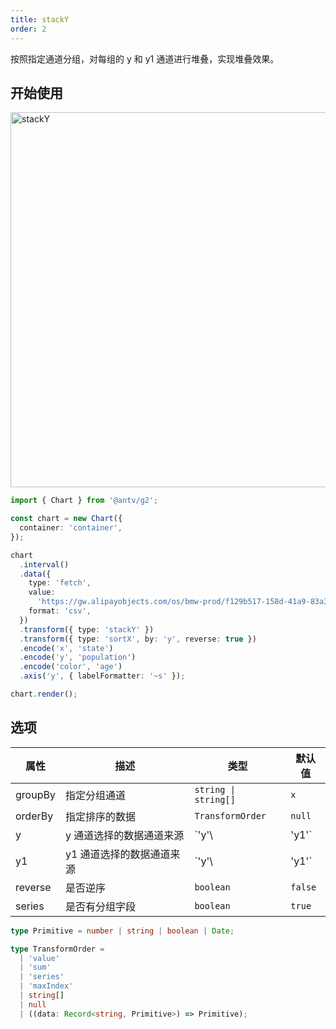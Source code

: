```yaml
---
title: stackY
order: 2
---
```


按照指定通道分组，对每组的 y 和 y1 通道进行堆叠，实现堆叠效果。

## 开始使用

<img alt="stackY" src="https://mdn.alipayobjects.com/huamei_qa8qxu/afts/img/A*GwDUQbVt9XYAAAAAAAAAAAAADmJ7AQ/original" width="600" />

```ts
import { Chart } from '@antv/g2';

const chart = new Chart({
  container: 'container',
});

chart
  .interval()
  .data({
    type: 'fetch',
    value:
      'https://gw.alipayobjects.com/os/bmw-prod/f129b517-158d-41a9-83a3-3294d639b39e.csv',
    format: 'csv',
  })
  .transform({ type: 'stackY' })
  .transform({ type: 'sortX', by: 'y', reverse: true })
  .encode('x', 'state')
  .encode('y', 'population')
  .encode('color', 'age')
  .axis('y', { labelFormatter: '~s' });

chart.render();
```

## 选项

| 属性               | 描述                                           | 类型                               | 默认值                 |
|-------------------|------------------------------------------------|-----------------------------------|-----------------------|
| groupBy           | 指定分组通道                                     | `string \| string[]`              | `x`                   |
| orderBy           | 指定排序的数据                                   | `TransformOrder`                   | `null`                |
| y                 | y 通道选择的数据通道来源                           | `'y'\ | 'y1'`                     | `y`                   |
| y1                | y1 通道选择的数据通道来源                          | `'y'\ | 'y1'`                     | `y1`                   |
| reverse           | 是否逆序                                        | `boolean`                          | `false`               |
| series            | 是否有分组字段                                   | `boolean`                         | `true`                 |

```ts
type Primitive = number | string | boolean | Date;

type TransformOrder =
  | 'value'
  | 'sum'
  | 'series'
  | 'maxIndex'
  | string[]
  | null
  | ((data: Record<string, Primitive>) => Primitive);
```
